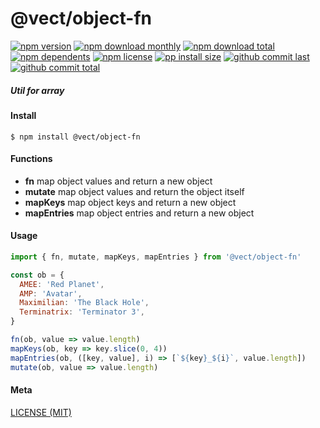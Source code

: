 # @vect/object-fn

[![npm version][badge-npm-version]][url-npm]
[![npm download monthly][badge-npm-download-monthly]][url-npm]
[![npm download total][badge-npm-download-total]][url-npm]
[![npm dependents][badge-npm-dependents]][url-github]
[![npm license][badge-npm-license]][url-npm]
[![pp install size][badge-pp-install-size]][url-pp]
[![github commit last][badge-github-last-commit]][url-github]
[![github commit total][badge-github-commit-count]][url-github]

[//]: <> (Shields)
[badge-npm-version]: https://flat.badgen.net/npm/v/@vect/object-fn
[badge-npm-download-monthly]: https://flat.badgen.net/npm/dm/@vect/object-fn
[badge-npm-download-total]:https://flat.badgen.net/npm/dt/@vect/object-fn
[badge-npm-dependents]: https://flat.badgen.net/npm/dependents/@vect/object-fn
[badge-npm-license]: https://flat.badgen.net/npm/license/@vect/object-fn
[badge-pp-install-size]: https://flat.badgen.net/packagephobia/install/@vect/object-fn
[badge-github-last-commit]: https://flat.badgen.net/github/last-commit/hoyeungw/vect
[badge-github-commit-count]: https://flat.badgen.net/github/commits/hoyeungw/vect

[//]: <> (Link)
[url-npm]: https://npmjs.org/package/@vect/object-fn
[url-pp]: https://packagephobia.now.sh/result?p=@vect/object-fn
[url-github]: https://github.com/hoyeungw/vect

##### Util for array

#### Install
```console
$ npm install @vect/object-fn
```

#### Functions

- **fn** map object values and return a new object
- **mutate** map object values and return the object itself
- **mapKeys** map object keys and return a new object
- **mapEntries** map object entries and return a new object

#### Usage
```js
import { fn, mutate, mapKeys, mapEntries } from '@vect/object-fn'

const ob = {
  AMEE: 'Red Planet',
  AMP: 'Avatar',
  Maximilian: 'The Black Hole',
  Terminatrix: 'Terminator 3',
}

fn(ob, value => value.length)
mapKeys(ob, key => key.slice(0, 4))
mapEntries(ob, ([key, value], i) => [`${key}_${i}`, value.length])
mutate(ob, value => value.length)
```

#### Meta
[LICENSE (MIT)](LICENSE)
